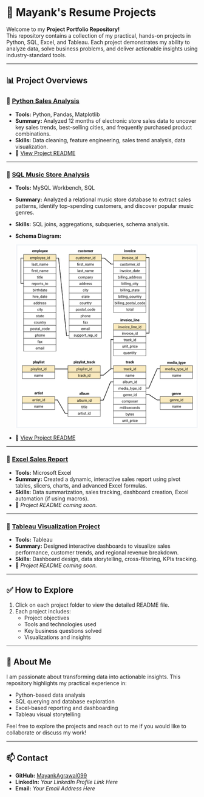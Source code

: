 # 🚀 Mayank's Resume Projects

Welcome to my **Project Portfolio Repository!**  
This repository contains a collection of my practical, hands-on projects in Python, SQL, Excel, and Tableau. Each project demonstrates my ability to analyze data, solve business problems, and deliver actionable insights using industry-standard tools.

---

## 📊 Project Overviews

### 📁 [Python Sales Analysis](./Python_Sales_Analysis)
- **Tools:** Python, Pandas, Matplotlib
- **Summary:** Analyzed 12 months of electronic store sales data to uncover key sales trends, best-selling cities, and frequently purchased product combinations.
- **Skills:** Data cleaning, feature engineering, sales trend analysis, data visualization.
- 📄 [View Project README](./Sales-Analysis-Using-Python/README.md)

---

### 📁 [SQL Music Store Analysis](./SQL-Music_StoreAnalysis)
- **Tools:** MySQL Workbench, SQL
- **Summary:** Analyzed a relational music store database to extract sales patterns, identify top-spending customers, and discover popular music genres.
- **Skills:** SQL joins, aggregations, subqueries, schema analysis.
- **Schema Diagram:**
  
  ![Database Schema](./SQL-Music_StoreAnalysis/Music-Store-Data/schema_diagram.png?raw=true)

- 📄 [View Project README](./SQL-Music-Store-Analysis/README.md)

---

### 📁 [Excel Sales Report](./Excel_Sales_Report)
- **Tools:** Microsoft Excel
- **Summary:** Created a dynamic, interactive sales report using pivot tables, slicers, charts, and advanced Excel formulas.
- **Skills:** Data summarization, sales tracking, dashboard creation, Excel automation (if using macros).
- 📄 *Project README coming soon.*

---

### 📁 [Tableau Visualization Project](./Tableau_Visualization_Project)
- **Tools:** Tableau
- **Summary:** Designed interactive dashboards to visualize sales performance, customer trends, and regional revenue breakdown.
- **Skills:** Dashboard design, data storytelling, cross-filtering, KPIs tracking.
- 📄 *Project README coming soon.*

---

## ✅ How to Explore
1. Click on each project folder to view the detailed README file.
2. Each project includes:
   - Project objectives
   - Tools and technologies used
   - Key business questions solved
   - Visualizations and insights

---

## 📌 About Me
I am passionate about transforming data into actionable insights. This repository highlights my practical experience in:
- Python-based data analysis
- SQL querying and database exploration
- Excel-based reporting and dashboarding
- Tableau visual storytelling

Feel free to explore the projects and reach out to me if you would like to collaborate or discuss my work!

---

## 📫 Contact
- **GitHub:** [MayankAgrawal099](https://github.com/MayankAgrawal099)
- **LinkedIn:** *Your LinkedIn Profile Link Here*
- **Email:** *Your Email Address Here*
